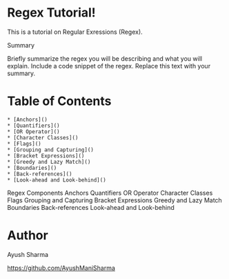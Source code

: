 # Regex Tutorial!

This is a tutorial on Regular Exressions (Regex).

Summary

Briefly summarize the regex you will be describing and what you will explain. Include a code snippet of the regex. Replace this text with your summary.
# Table of Contents

    * [Anchors]()
    * [Quantifiers]()
    * [OR Operator]()
    * [Character Classes]()
    * [Flags]()
    * [Grouping and Capturing]()
    * [Bracket Expressions]()
    * [Greedy and Lazy Match]()
    * [Boundaries]()
    * [Back-references]()
    * [Look-ahead and Look-behind]()

Regex Components
Anchors
Quantifiers
OR Operator
Character Classes
Flags
Grouping and Capturing
Bracket Expressions
Greedy and Lazy Match
Boundaries
Back-references
Look-ahead and Look-behind

# Author
Ayush Sharma

https://github.com/AyushManiSharma
